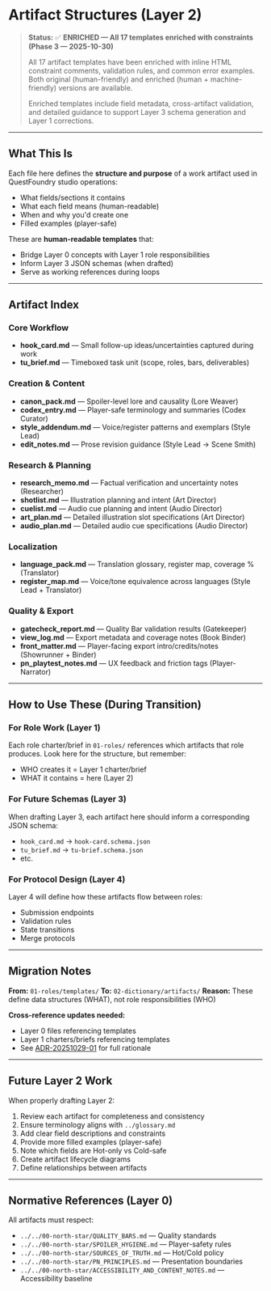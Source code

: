 # Artifact Structures (Layer 2)

> **Status:** ✅ **ENRICHED — All 17 templates enriched with constraints (Phase 3 — 2025-10-30)**
>
> All 17 artifact templates have been enriched with inline HTML constraint comments, validation rules, and common error examples. Both original (human-friendly) and enriched (human + machine-friendly) versions are available.
>
> Enriched templates include field metadata, cross-artifact validation, and detailed guidance to support Layer 3 schema generation and Layer 1 corrections.

---

## What This Is

Each file here defines the **structure and purpose** of a work artifact used in QuestFoundry studio operations:
- What fields/sections it contains
- What each field means (human-readable)
- When and why you'd create one
- Filled examples (player-safe)

These are **human-readable templates** that:
- Bridge Layer 0 concepts with Layer 1 role responsibilities
- Inform Layer 3 JSON schemas (when drafted)
- Serve as working references during loops

---

## Artifact Index

### Core Workflow
- **hook_card.md** — Small follow-up ideas/uncertainties captured during work
- **tu_brief.md** — Timeboxed task unit (scope, roles, bars, deliverables)

### Creation & Content
- **canon_pack.md** — Spoiler-level lore and causality (Lore Weaver)
- **codex_entry.md** — Player-safe terminology and summaries (Codex Curator)
- **style_addendum.md** — Voice/register patterns and exemplars (Style Lead)
- **edit_notes.md** — Prose revision guidance (Style Lead → Scene Smith)

### Research & Planning
- **research_memo.md** — Factual verification and uncertainty notes (Researcher)
- **shotlist.md** — Illustration planning and intent (Art Director)
- **cuelist.md** — Audio cue planning and intent (Audio Director)
- **art_plan.md** — Detailed illustration slot specifications (Art Director)
- **audio_plan.md** — Detailed audio cue specifications (Audio Director)

### Localization
- **language_pack.md** — Translation glossary, register map, coverage % (Translator)
- **register_map.md** — Voice/tone equivalence across languages (Style Lead + Translator)

### Quality & Export
- **gatecheck_report.md** — Quality Bar validation results (Gatekeeper)
- **view_log.md** — Export metadata and coverage notes (Book Binder)
- **front_matter.md** — Player-facing export intro/credits/notes (Showrunner + Binder)
- **pn_playtest_notes.md** — UX feedback and friction tags (Player-Narrator)

---

## How to Use These (During Transition)

### For Role Work (Layer 1)
Each role charter/brief in `01-roles/` references which artifacts that role produces. Look here for the structure, but remember:
- WHO creates it = Layer 1 charter/brief
- WHAT it contains = here (Layer 2)

### For Future Schemas (Layer 3)
When drafting Layer 3, each artifact here should inform a corresponding JSON schema:
- `hook_card.md` → `hook-card.schema.json`
- `tu_brief.md` → `tu-brief.schema.json`
- etc.

### For Protocol Design (Layer 4)
Layer 4 will define how these artifacts flow between roles:
- Submission endpoints
- Validation rules
- State transitions
- Merge protocols

---

## Migration Notes

**From:** `01-roles/templates/`
**To:** `02-dictionary/artifacts/`
**Reason:** These define data structures (WHAT), not role responsibilities (WHO)

**Cross-reference updates needed:**
- Layer 0 files referencing templates
- Layer 1 charters/briefs referencing templates
- See [ADR-20251029-01](../../DECISIONS/ADR-20251029-01-layer-boundary-clarification.md) for full rationale

---

## Future Layer 2 Work

When properly drafting Layer 2:
1. Review each artifact for completeness and consistency
2. Ensure terminology aligns with `../glossary.md`
3. Add clear field descriptions and constraints
4. Provide more filled examples (player-safe)
5. Note which fields are Hot-only vs Cold-safe
6. Create artifact lifecycle diagrams
7. Define relationships between artifacts

---

## Normative References (Layer 0)

All artifacts must respect:
- `../../00-north-star/QUALITY_BARS.md` — Quality standards
- `../../00-north-star/SPOILER_HYGIENE.md` — Player-safety rules
- `../../00-north-star/SOURCES_OF_TRUTH.md` — Hot/Cold policy
- `../../00-north-star/PN_PRINCIPLES.md` — Presentation boundaries
- `../../00-north-star/ACCESSIBILITY_AND_CONTENT_NOTES.md` — Accessibility baseline
